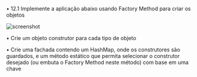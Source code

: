 • 12.1 Implemente a aplicação abaixo usando Factory
Method para criar os objetos

![screenshot](https://github.com/user-attachments/assets/aa9b3b95-8c29-48ff-8bf3-dd418617f586)

• Crie um objeto construtor para cada tipo de objeto

• Crie uma fachada contendo um HashMap, onde os
construtores são guardados, e um método estático que
permita selecionar o construtor desejado (ou embuta o
Factory Method neste método) com base em uma chave
